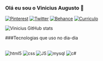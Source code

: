 ### Olá eu sou o Vinicius Augusto 🤟
[![Pinterest](https://aleen42.github.io/badges/src/pinterest.svg)](https://br.pinterest.com/augvns/)
[![Twitter](https://img.shields.io/badge/Twitter-1DA1F2?style=for-the-badge&logo=twitter&logoColor=white)](https://twitter.com/augvns)
[![Behance](https://img.shields.io/badge/-Behance-blue?style=for-the-badge&logo=behance&logoColor=white)](https://www.behance.net/spaccx/)
[![Curriculo](https://img.shields.io/website?label=MeuCurriculo&style=for-thebadge&url=https://viniciusaugusto14.github.io/site-curriculo)](https://viniciusaugusto14.github.io/site-curriculo)

![Vinicius GitHub stats](https://github-readme-stats.vercel.app/api?username=ViniciusAugusto14&show_icons=true&theme=merko)

###Tecnologias que uso no dia-dia

<div style="display: inline_block"><br/>
    <img align="center" alt="html5" src="https://img.shields.io/badge/HTML5-E34F26?style=for-the-badge&logo=html5&logoColor=white">
    <img align="center" alt="css" src="https://img.shields.io/badge/CSS3-1572B6?style=for-the-badge&logo=css3&logoColor=white">
    <img align="center" alt="JS" src="https://img.shields.io/badge/JavaScript-F7DF1E?style=for-the-badge&logo=javascript&logoColor=black">
    <img align="center" alt="mysql" src="https://img.shields.io/badge/MySQL-00000F?style=for-the-badge&logo=mysql&logoColor=white">
    <img align="center" alt="c#" src="https://img.shields.io/badge/C%23-239120?style=for-the-badge&logo=c-sharp&logoColor=white">
</div>
